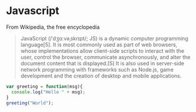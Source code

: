 # Javascript

From Wikipedia, the free encyclopedia

> JavaScript (/ˈdʒɑːvəˌskrɪpt/; JS) is a dynamic computer programming language[5]. It is most commonly used as part of web browsers, whose implementations allow client-side scripts to interact with the user, control the browser, communicate asynchronously, and alter the document content that is displayed.[5] It is also used in server-side network programming with frameworks such as Node.js, game development and the creation of desktop and mobile applications.

```javascript
var greeting = function(msg){
  console.log("Hello " + msg);
}
greeting("World");
```